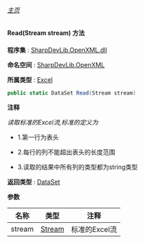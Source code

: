 ###### [主页](./Index.md "主页")

#### Read(Stream stream) 方法

**程序集** : [SharpDevLib.OpenXML.dll](./SharpDevLib.OpenXML.assembly.md "SharpDevLib.OpenXML.dll")

**命名空间** : [SharpDevLib.OpenXML](./SharpDevLib.OpenXML.namespace.md "SharpDevLib.OpenXML")

**所属类型** : [Excel](./SharpDevLib.OpenXML.Excel.md "Excel")

``` csharp
public static DataSet Read(Stream stream)
```

**注释**

*读取标准的Excel流,标准的定义为*

* 1.第一行为表头

* 2.每行的列不能超出表头的长度范围

* 3.读取的结果中所有列的类型都为string类型



**返回类型** : [DataSet](https://learn.microsoft.com/en-us/dotnet/api/system.data.dataset "DataSet")


**参数**

|名称|类型|注释|
|---|---|---|
|stream|[Stream](https://learn.microsoft.com/en-us/dotnet/api/system.io.stream "Stream")|标准的Excel流|


